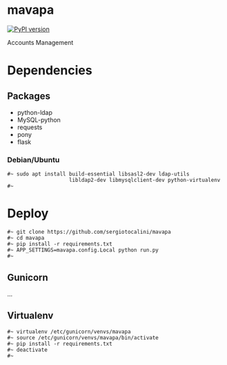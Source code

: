 # mavapa

[![PyPI version](https://badge.fury.io/py/mavapa.svg)](https://badge.fury.io/py/mavapa)

Accounts Management


# Dependencies
## Packages
* python-ldap
* MySQL-python
* requests
* pony
* flask

### Debian/Ubuntu

```
#~ sudo apt install build-essential libsasl2-dev ldap-utils 
                    libldap2-dev libmysqlclient-dev python-virtualenv
#~
```

# Deploy
```
#~ git clone https://github.com/sergiotocalini/mavapa
#~ cd mavapa
#~ pip install -r requirements.txt
#~ APP_SETTINGS=mavapa.config.Local python run.py
#~
```

## Gunicorn
...

## Virtualenv
```
#~ virtualenv /etc/gunicorn/venvs/mavapa
#~ source /etc/gunicorn/venvs/mavapa/bin/activate
#~ pip install -r requirements.txt
#~ deactivate
#~
```
